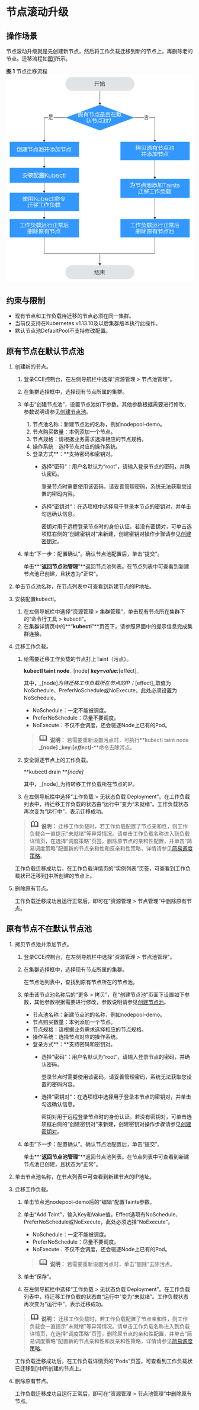 # 节点滚动升级<a name="cce_01_0276"></a>

## 操作场景<a name="section7545132016522"></a>

节点滚动升级就是先创建新节点，然后将工作负载迁移到新的节点上，再删除老的节点。迁移流程如[图1](#fig1689610598118)所示。

**图 1**  节点迁移流程<a name="fig1689610598118"></a>  
![](figures/节点迁移流程.png "节点迁移流程")

## 约束与限制<a name="section668916271621"></a>

-   现有节点和工作负载待迁移的节点必须在同一集群。
-   当前仅支持在Kubernetes v1.13.10及以后集群版本执行此操作。
-   默认节点池DefaultPool不支持修改配置。

## 原有节点在默认节点池<a name="section17701027023"></a>

1.  <a name="li375022715214"></a>创建新的节点。
    1.  登录CCE控制台，在左侧导航栏中选择“资源管理 \> 节点池管理”。
    2.  在集群选择框中，选择现有节点所属的集群。
    3.  单击“创建节点池”，设置节点池如下参数，其他参数根据需要进行修改，参数说明请参见[创建节点池](创建节点池.md)。
        1.  节点池名称：新建节点池的名称，例如nodepool-demo。
        2.  节点购买数量：本例添加一个节点。
        3.  节点规格：请根据业务需求选择相应的节点规格。
        4.  操作系统：选择节点对应的操作系统。
        5.  登录方式**：**支持密码和密钥对。
            -   选择“密码“：用户名默认为“root”，请输入登录节点的密码，并确认密码。

                登录节点时需要使用该密码，请妥善管理密码，系统无法获取您设置的密码内容。

            -   选择“密钥对“：在选项框中选择用于登录本节点的密钥对，并单击勾选确认信息。

                密钥对用于远程登录节点时的身份认证。若没有密钥对，可单击选项框右侧的“创建密钥对”来新建，创建密钥对操作步骤请参见[创建密钥对](https://support.huaweicloud.com/usermanual-ecs/zh-cn_topic_0014250631.html)。


    4.  单击“下一步：配置确认”。确认节点池配置后，单击“提交”。

        单击**“**返回节点池管理**”**返回节点池列表。在节点列表中可查看到新建节点池已创建，且状态为“正常”。

2.  单击节点池名称，在节点列表中可查看到新建节点的IP地址。

1.  安装配置kubectl。
    1.  在左侧导航栏中选择“资源管理 \> 集群管理”，单击现有节点所在集群下的“命令行工具 \> kubectl”。
    2.  在集群详情页中的**“**kubectl**”**页签下，请参照界面中的提示信息完成集群连接。


1.  迁移工作负载。

    1.  给需要迁移工作负载的节点打上Taint（污点）。

        **kubectl taint node**_ \[node\] _**key=value:**_\[effect\]_

        其中，_\[node\]_为待迁移工作负载所在节点的IP；_\[effect\]_取值为NoSchedule、PreferNoSchedule或NoExecute，此处必须设置为NoSchedule。

        -   NoSchedule：一定不能被调度。
        -   PreferNoSchedule：尽量不要调度。
        -   NoExecute：不仅不会调度，还会驱逐Node上已有的Pod。

        >![](public_sys-resources/icon-note.gif) **说明：** 
        >若需要重新设置污点时，可执行**kubectl taint node **_\[node\] _**key:\[**_effect\]_**-**命令去除污点。

    2.  安全驱逐节点上的工作负载。

        **kubectl drain **_\[node\]_

        其中，_\[node\]_为待转移工作负载所在节点的IP。

    3.  在左侧导航栏中选择“工作负载 \> 无状态负载 Deployment”。在工作负载列表中，待迁移工作负载的状态由“运行中”变为“未就绪”。工作负载状态再次变为“运行中”，表示迁移成功。

    >![](public_sys-resources/icon-note.gif) **说明：** 
    >迁移工作负载时，若工作负载配置了节点亲和性，则工作负载会一直提示“未就绪”等异常情况。请单击工作负载名称进入到负载详情页，在选择“调度策略”页签，删除原节点的亲和性配置，并单击“简易调度策略”配置新的节点亲和性和反亲和性策略，详情请参见[简易调度策略](简易调度策略.md)。

    工作负载迁移成功后，在工作负载详情页的“实例列表”页签，可查看到工作负载状已迁移到[1](#li375022715214)中所创建的节点上。


1.  删除原有节点。

    工作负载迁移成功且运行正常后，即可在“资源管理 \> 节点管理”中删除原有节点。


## 原有节点不在默认节点池<a name="section7773102119320"></a>

1.  <a name="li1992616214312"></a>拷贝节点池并添加节点。
    1.  登录CCE控制台，在左侧导航栏中选择“资源管理 \> 节点池管理”。
    2.  在集群选择框中，选择现有节点所属的集群。

        在节点池列表中，查找到原有节点所在的节点池。

    3.  单击该节点池名称后的“更多 \> 拷贝”，在“创建节点池”页面下设置如下参数，其他参数根据需要进行修改，参数说明请参见[创建节点池](创建节点池.md)。
        -   节点池名称：新建节点池的名称，例如nodepool-demo。
        -   节点购买数量：本例添加一个节点。
        -   节点规格：请根据业务需求选择相应的节点规格。
        -   操作系统：选择节点对应的操作系统。
        -   登录方式**：**支持密码和密钥对。
            -   选择“密码“：用户名默认为“root”，请输入登录节点的密码，并确认密码。

                登录节点时需要使用该密码，请妥善管理密码，系统无法获取您设置的密码内容。

            -   选择“密钥对“：在选项框中选择用于登录本节点的密钥对，并单击勾选确认信息。

                密钥对用于远程登录节点时的身份认证。若没有密钥对，可单击选项框右侧的“创建密钥对”来新建，创建密钥对操作步骤请参见[创建密钥对](https://support.huaweicloud.com/usermanual-ecs/zh-cn_topic_0014250631.html)。


    4.  单击“下一步：配置确认”。确认节点池配置后，单击“提交”。

        单击**“**返回节点池管理**”**返回节点池列表。在节点列表中可查看到新建节点池已创建，且状态为“正常”。

2.  单击节点池名称，在节点列表中可查看到新建节点的IP地址。

1.  迁移工作负载。

    1.  单击节点池nodepool-demo后的“编辑”配置Taints参数。
    2.  单击“Add Taint”，输入Key和Value值，Effect选项有NoSchedule、PreferNoSchedule或NoExecute，此处必须选择“NoExecute”。

        -   NoSchedule：一定不能被调度。
        -   PreferNoSchedule：尽量不要调度。
        -   NoExecute：不仅不会调度，还会驱逐Node上已有的Pod。

        >![](public_sys-resources/icon-note.gif) **说明：** 
        >若需要重新设置污点时，单击“删除”去除污点。

    3.  单击“保存”。
    4.  在左侧导航栏中选择“工作负载 \> 无状态负载 Deployment”。在工作负载列表中，待迁移工作负载的状态由“运行中”变为“未就绪”。工作负载状态再次变为“运行中”，表示迁移成功。

    >![](public_sys-resources/icon-note.gif) **说明：** 
    >迁移工作负载时，若工作负载配置了节点亲和性，则工作负载会一直提示“未就绪”等异常情况。请单击工作负载名称进入到负载详情页，在选择“调度策略”页签，删除原节点的亲和性配置，并单击“简易调度策略”配置新的节点亲和性和反亲和性策略，详情请参见[简易调度策略](简易调度策略.md)。

    工作负载迁移成功后，在工作负载详情页的“Pods”页签，可查看到工作负载状已迁移到[1](#li1992616214312)中所创建的节点上。


1.  删除原有节点。

    工作负载迁移成功且运行正常后，即可在“资源管理 \> 节点池管理”中删除原有节点。


